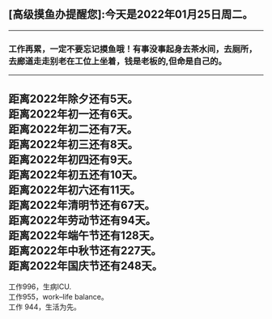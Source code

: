 ## [高级摸鱼办提醒您]:今天是2022年01月25日周二。
---
### 工作再累，一定不要忘记摸鱼哦！有事没事起身去茶水间，去厕所，去廊道走走别老在工位上坐着，钱是老板的,但命是自己的。
---
距离2022年除夕还有5天。  
距离2022年初一还有6天。  
距离2022年初二还有7天。  
距离2022年初三还有8天。  
距离2022年初四还有9天。  
距离2022年初五还有10天。  
距离2022年初六还有11天。  
距离2022年清明节还有67天。  
距离2022年劳动节还有94天。  
距离2022年端午节还有128天。  
距离2022年中秋节还有227天。  
距离2022年国庆节还有248天。  
---
工作996，生病ICU.  
工作955，work–life balance。  
工作 944，生活为先。